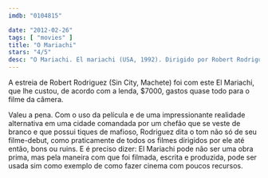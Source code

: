 ```yaml
---
imdb: "0104815"

date: "2012-02-26"
tags: [ "movies" ]
title: "O Mariachi"
stars: "4/5"
desc: "O Mariachi. El mariachi (USA, 1992). Dirigido por Robert Rodriguez. Escrito por Robert Rodriguez. Com Carlos Gallardo, Consuelo Gómez, Jaime de Hoyos, Peter Marquardt, Reinol Martinez, Ramiro Gómez, Jesús López, Luis Baró, Oscar Fabila."
---
```

A estreia de Robert Rodriguez (Sin City, Machete) foi com este El Mariachi, que lhe custou, de acordo com a lenda, $7000, gastos quase todo para o filme da câmera.

Valeu a pena. Com o uso da película e de uma impressionante realidade alternativa em uma cidade comandada por um chefão que se veste de branco e que possui tiques de mafioso, Rodriguez dita o tom não só de seu filme-debut, como praticamente de todos os filmes dirigidos por ele até então, bons ou ruins. E é preciso dizer: El Mariachi pode não ser uma obra prima, mas pela maneira com que foi filmada, escrita e produzida, pode ser usada sim como exemplo de como fazer cinema com poucos recursos.

